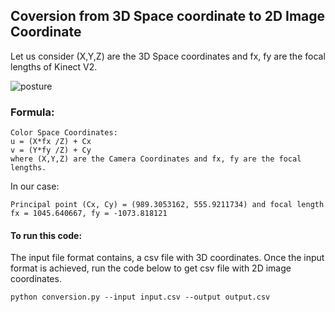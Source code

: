 ## Coversion from 3D Space coordinate to 2D Image Coordinate

Let us consider (X,Y,Z) are the 3D Space coordinates and fx, fy are the focal lengths of Kinect V2.


![posture](https://user-images.githubusercontent.com/33776142/65754039-d2ec7300-e12d-11e9-8bad-43d4a32f7954.png)

### Formula: 

```
Color Space Coordinates:
u = (X*fx /Z) + Cx
v = (Y*fy /Z) + Cy
where (X,Y,Z) are the Camera Coordinates and fx, fy are the focal lengths.
```

In our case:
```
Principal point (Cx, Cy) = (989.3053162, 555.9211734) and focal length fx = 1045.640667, fy = -1073.818121
```
#### To run this code:

  The input file format contains, a csv file with 3D coordinates. Once the input format is achieved, run the code below to get csv file with 2D image coordinates.

```
python conversion.py --input input.csv --output output.csv
```

